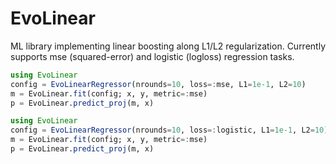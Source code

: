# EvoLinear

ML library implementing linear boosting along L1/L2 regularization.
Currently supports mse (squared-error) and logistic (logloss) regression tasks.


```julia
using EvoLinear
config = EvoLinearRegressor(nrounds=10, loss=:mse, L1=1e-1, L2=10)
m = EvoLinear.fit(config; x, y, metric=:mse)
p = EvoLinear.predict_proj(m, x)
```

```julia
using EvoLinear
config = EvoLinearRegressor(nrounds=10, loss=:logistic, L1=1e-1, L2=10)
m = EvoLinear.fit(config; x, y, metric=:mse)
p = EvoLinear.predict_proj(m, x)
```